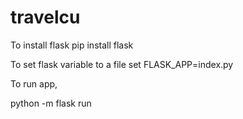 # travelcu

To install flask
pip install flask

To set flask variable to a file
set FLASK_APP=index.py

To run app,

python -m flask run